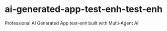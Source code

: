 # ai-generated-app-test-enh-test-enh
Professional AI Generated App test-enh built with Multi-Agent AI
